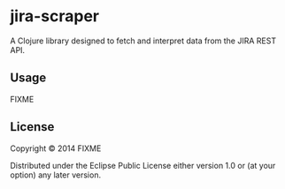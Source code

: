 # jira-scraper

A Clojure library designed to fetch and interpret data from the JIRA REST API.

## Usage

FIXME

## License

Copyright © 2014 FIXME

Distributed under the Eclipse Public License either version 1.0 or (at
your option) any later version.
